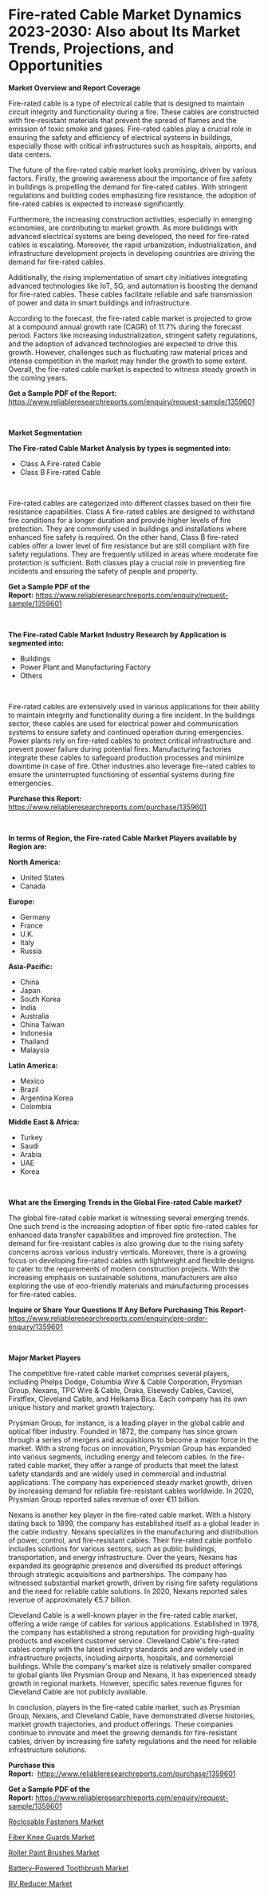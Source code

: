<p><h1>Fire-rated Cable Market Dynamics 2023-2030: Also about Its Market Trends, Projections, and Opportunities</h1></p><p><strong>Market Overview and Report Coverage</strong></p>
<p><p>Fire-rated cable is a type of electrical cable that is designed to maintain circuit integrity and functionality during a fire. These cables are constructed with fire-resistant materials that prevent the spread of flames and the emission of toxic smoke and gases. Fire-rated cables play a crucial role in ensuring the safety and efficiency of electrical systems in buildings, especially those with critical infrastructures such as hospitals, airports, and data centers.</p><p>The future of the fire-rated cable market looks promising, driven by various factors. Firstly, the growing awareness about the importance of fire safety in buildings is propelling the demand for fire-rated cables. With stringent regulations and building codes emphasizing fire resistance, the adoption of fire-rated cables is expected to increase significantly.</p><p>Furthermore, the increasing construction activities, especially in emerging economies, are contributing to market growth. As more buildings with advanced electrical systems are being developed, the need for fire-rated cables is escalating. Moreover, the rapid urbanization, industrialization, and infrastructure development projects in developing countries are driving the demand for fire-rated cables.</p><p>Additionally, the rising implementation of smart city initiatives integrating advanced technologies like IoT, 5G, and automation is boosting the demand for fire-rated cables. These cables facilitate reliable and safe transmission of power and data in smart buildings and infrastructure.</p><p>According to the forecast, the fire-rated cable market is projected to grow at a compound annual growth rate (CAGR) of 11.7% during the forecast period. Factors like increasing industrialization, stringent safety regulations, and the adoption of advanced technologies are expected to drive this growth. However, challenges such as fluctuating raw material prices and intense competition in the market may hinder the growth to some extent. Overall, the fire-rated cable market is expected to witness steady growth in the coming years.</p></p>
<p><strong>Get a Sample PDF of the Report:</strong> <a href="https://www.reliableresearchreports.com/enquiry/request-sample/1359601">https://www.reliableresearchreports.com/enquiry/request-sample/1359601</a></p>
<p>&nbsp;</p>
<p><strong>Market Segmentation</strong></p>
<p><strong>The Fire-rated Cable Market Analysis by types is segmented into:</strong></p>
<p><ul><li>Class A Fire-rated Cable</li><li>Class B Fire-rated Cable</li></ul></p>
<p>&nbsp;</p>
<p><p>Fire-rated cables are categorized into different classes based on their fire resistance capabilities. Class A fire-rated cables are designed to withstand fire conditions for a longer duration and provide higher levels of fire protection. They are commonly used in buildings and installations where enhanced fire safety is required. On the other hand, Class B fire-rated cables offer a lower level of fire resistance but are still compliant with fire safety regulations. They are frequently utilized in areas where moderate fire protection is sufficient. Both classes play a crucial role in preventing fire incidents and ensuring the safety of people and property.</p></p>
<p><strong>Get a Sample PDF of the Report:</strong>&nbsp;<a href="https://www.reliableresearchreports.com/enquiry/request-sample/1359601">https://www.reliableresearchreports.com/enquiry/request-sample/1359601</a></p>
<p>&nbsp;</p>
<p><strong>The Fire-rated Cable Market Industry Research by Application is segmented into:</strong></p>
<p><ul><li>Buildings</li><li>Power Plant and Manufacturing Factory</li><li>Others</li></ul></p>
<p>&nbsp;</p>
<p><p>Fire-rated cables are extensively used in various applications for their ability to maintain integrity and functionality during a fire incident. In the buildings sector, these cables are used for electrical power and communication systems to ensure safety and continued operation during emergencies. Power plants rely on fire-rated cables to protect critical infrastructure and prevent power failure during potential fires. Manufacturing factories integrate these cables to safeguard production processes and minimize downtime in case of fire. Other industries also leverage fire-rated cables to ensure the uninterrupted functioning of essential systems during fire emergencies.</p></p>
<p><strong>Purchase this Report:</strong>&nbsp; <a href="https://www.reliableresearchreports.com/purchase/1359601">https://www.reliableresearchreports.com/purchase/1359601</a></p>
<p>&nbsp;</p>
<p><strong>In terms of Region, the Fire-rated Cable Market Players available by Region are:</strong></p>
<p>
    <p> <strong> North America: </strong>
        <ul>
            <li>United States</li>
            <li>Canada</li>
        </ul>
        </p> 
    <p> <strong> Europe: </strong>
        <ul>
            <li>Germany</li>
            <li>France</li>
            <li>U.K.</li>
            <li>Italy</li>
            <li>Russia</li>
        </ul>
        </p> 
    <p> <strong> Asia-Pacific: </strong>
        <ul>
            <li>China</li>
            <li>Japan</li>
            <li>South Korea</li>
            <li>India</li>
            <li>Australia</li>
            <li>China Taiwan</li>
            <li>Indonesia</li>
            <li>Thailand</li>
            <li>Malaysia</li>
        </ul>
        </p> 
    <p> <strong> Latin America: </strong>
        <ul>
            <li>Mexico</li>
            <li>Brazil</li>
            <li>Argentina Korea</li>
            <li>Colombia</li>
        </ul>
        </p> 
    <p> <strong> Middle East & Africa: </strong>
        <ul>
            <li>Turkey</li>
            <li>Saudi</li>
            <li>Arabia</li>
            <li>UAE</li>
            <li>Korea</li>
        </ul>
    </p>
    </p>
<p>&nbsp;</p>
<p><strong>What are the Emerging Trends in the Global Fire-rated Cable market?</strong></p>
<p><p>The global fire-rated cable market is witnessing several emerging trends. One such trend is the increasing adoption of fiber optic fire-rated cables for enhanced data transfer capabilities and improved fire protection. The demand for fire-resistant cables is also growing due to the rising safety concerns across various industry verticals. Moreover, there is a growing focus on developing fire-rated cables with lightweight and flexible designs to cater to the requirements of modern construction projects. With the increasing emphasis on sustainable solutions, manufacturers are also exploring the use of eco-friendly materials and manufacturing processes for fire-rated cables.</p></p>
<p><strong>Inquire or Share Your Questions If Any Before Purchasing This Report</strong>- <a href="https://www.reliableresearchreports.com/enquiry/pre-order-enquiry/1359601">https://www.reliableresearchreports.com/enquiry/pre-order-enquiry/1359601</a></p>
<p>&nbsp;</p>
<p><strong>Major Market Players</strong></p>
<p><p>The competitive fire-rated cable market comprises several players, including Phelps Dodge, Columbia Wire & Cable Corporation, Prysmian Group, Nexans, TPC Wire & Cable, Draka, Elsewedy Cables, Cavicel, Firstflex, Cleveland Cable, and Helkama Bica. Each company has its own unique history and market growth trajectory. </p><p>Prysmian Group, for instance, is a leading player in the global cable and optical fiber industry. Founded in 1872, the company has since grown through a series of mergers and acquisitions to become a major force in the market. With a strong focus on innovation, Prysmian Group has expanded into various segments, including energy and telecom cables. In the fire-rated cable market, they offer a range of products that meet the latest safety standards and are widely used in commercial and industrial applications. The company has experienced steady market growth, driven by increasing demand for reliable fire-resistant cables worldwide. In 2020, Prysmian Group reported sales revenue of over €11 billion.</p><p>Nexans is another key player in the fire-rated cable market. With a history dating back to 1899, the company has established itself as a global leader in the cable industry. Nexans specializes in the manufacturing and distribution of power, control, and fire-resistant cables. Their fire-rated cable portfolio includes solutions for various sectors, such as public buildings, transportation, and energy infrastructure. Over the years, Nexans has expanded its geographic presence and diversified its product offerings through strategic acquisitions and partnerships. The company has witnessed substantial market growth, driven by rising fire safety regulations and the need for reliable cable solutions. In 2020, Nexans reported sales revenue of approximately €5.7 billion.</p><p>Cleveland Cable is a well-known player in the fire-rated cable market, offering a wide range of cables for various applications. Established in 1978, the company has established a strong reputation for providing high-quality products and excellent customer service. Cleveland Cable's fire-rated cables comply with the latest industry standards and are widely used in infrastructure projects, including airports, hospitals, and commercial buildings. While the company's market size is relatively smaller compared to global giants like Prysmian Group and Nexans, it has experienced steady growth in regional markets. However, specific sales revenue figures for Cleveland Cable are not publicly available.</p><p>In conclusion, players in the fire-rated cable market, such as Prysmian Group, Nexans, and Cleveland Cable, have demonstrated diverse histories, market growth trajectories, and product offerings. These companies continue to innovate and meet the growing demands for fire-resistant cables, driven by increasing fire safety regulations and the need for reliable infrastructure solutions.</p></p>
<p><strong>Purchase this Report:</strong>&nbsp;&nbsp;<a href="https://www.reliableresearchreports.com/purchase/1359601">https://www.reliableresearchreports.com/purchase/1359601</a></p>
<p></p>
<p><strong>Get a Sample PDF of the Report:</strong>&nbsp;<a href="https://www.reliableresearchreports.com/enquiry/request-sample/1359601">https://www.reliableresearchreports.com/enquiry/request-sample/1359601</a></p>
<p><p><a href="https://medium.com/@dianafisher1927/reclosable-fasteners-market-size-growth-forecast-2023-2030-ecc90b9cb658">Reclosable Fasteners Market</a></p><p><a href="https://github.com/lbird53714/Market-Research-Report-List-1/blob/main/fiber-knee-guards-market.md">Fiber Knee Guards Market</a></p><p><a href="https://www.linkedin.com/pulse/roller-paint-brushes-market-share-amp-new-trends-analysis-3qk5e/">Roller Paint Brushes Market</a></p><p><a href="https://github.com/mabutironaldo/Market-Research-Report-List-1/blob/main/battery-powered-toothbrush-market.md">Battery-Powered Toothbrush Market</a></p><p><a href="https://medium.com/@rebeccabower1903/rv-reducer-market-size-growth-forecast-2023-2030-f19e32931888">RV Reducer Market</a></p></p>